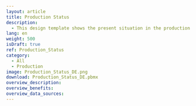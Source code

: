 ```yaml
---
layout: article
title: Production Status
description: 
  - This design template shows the present situation in the production
lang: en
weight: 500
isDraft: true
ref: Production_Status
category:
  - All
  - Production
image: Production_Status_DE.png
download: Production_Status_DE.pbmx
overview_description:
overview_benefits:
overview_data_sources:
---
```

